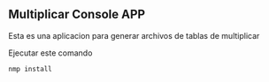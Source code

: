 

## Multiplicar Console APP

Esta es una aplicacion  para generar  archivos de tablas de multiplicar


Ejecutar este comando
````
nmp install
````

